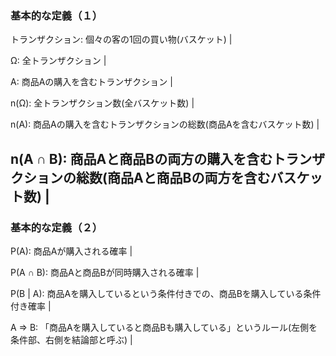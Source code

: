 ### 基本的な定義（１）
トランザクション: 個々の客の1回の買い物(バスケット) |

Ω: 全トランザクション |

A: 商品Aの購入を含むトランザクション |

n(Ω): 全トランザクション数(全バスケット数) |

n(A): 商品Aの購入を含むトランザクションの総数(商品Aを含むバスケット数) |

n(A ∩ B): 商品Aと商品Bの両方の購入を含むトランザクションの総数(商品Aと商品Bの両方を含むバスケット数) |
---

### 基本的な定義（２）
P(A): 商品Aが購入される確率 |

P(A ∩ B): 商品Aと商品Bが同時購入される確率 |

P(B | A): 商品Aを購入しているという条件付きでの、商品Bを購入している条件付き確率 |

A => B: 「商品Aを購入していると商品Bも購入している」というルール(左側を条件部、右側を結論部と呼ぶ) |
